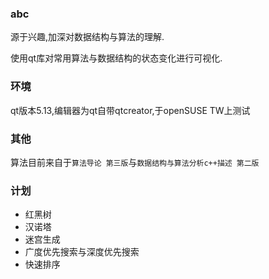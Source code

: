 ### abc

源于兴趣,加深对数据结构与算法的理解.

使用qt库对常用算法与数据结构的状态变化进行可视化.

### 环境

qt版本5.13,编辑器为qt自带qtcreator,于openSUSE TW上测试

### 其他

算法目前来自于`算法导论 第三版`与`数据结构与算法分析c++描述 第二版`

### 计划

- 红黑树
- 汉诺塔
- 迷宫生成
- 广度优先搜索与深度优先搜索
- 快速排序
